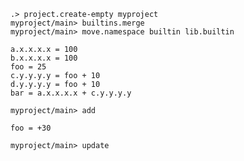 ```ucm:hide
.> project.create-empty myproject
myproject/main> builtins.merge
myproject/main> move.namespace builtin lib.builtin
```

```unison
a.x.x.x.x = 100
b.x.x.x.x = 100
foo = 25
c.y.y.y.y = foo + 10
d.y.y.y.y = foo + 10
bar = a.x.x.x.x + c.y.y.y.y
```

```ucm
myproject/main> add
```

```unison
foo = +30
```

```ucm:error
myproject/main> update
```
